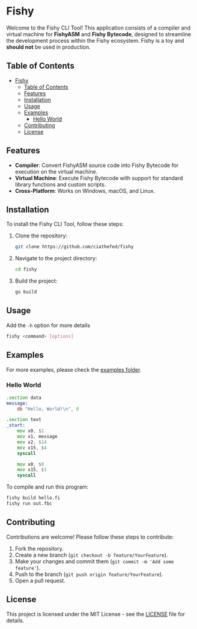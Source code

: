 # Fishy

Welcome to the Fishy CLI Tool! This application consists of a compiler and virtual machine for **FishyASM** and **Fishy Bytecode**, designed to streamline the development process within the Fishy ecosystem. Fishy is a toy and **should not** be used in production.

## Table of Contents

- [Fishy](#fishy)
  - [Table of Contents](#table-of-contents)
  - [Features](#features)
  - [Installation](#installation)
  - [Usage](#usage)
  - [Examples](#examples)
    - [Hello World](#hello-world)
  - [Contributing](#contributing)
  - [License](#license)

## Features

- **Compiler**: Convert FishyASM source code into Fishy Bytecode for execution on the virtual machine.
- **Virtual Machine**: Execute Fishy Bytecode with support for standard library functions and custom scripts.
- **Cross-Platform**: Works on Windows, macOS, and Linux.

## Installation

To install the Fishy CLI Tool, follow these steps:

1. Clone the repository:

    ```bash
    git clone https://github.com/ciathefed/fishy
    ```

2. Navigate to the project directory:

    ```bash
    cd fishy
    ```

3. Build the project:

   ```bash
   go build
   ```

## Usage

Add the `-h` option for more details

```bash
fishy <command> [options]
```

## Examples

For more examples, please check the [examples folder](https://github.com/ciathefed/fishy/tree/main/examples).

### Hello World

```asm
.section data
message:
    db "Hello, World!\n", 0

.section text
_start:
    mov x0, $1
    mov x1, message
    mov x2, $14
    mov x15, $4
    syscall

    mov x0, $0
    mov x15, $1
    syscall
```

To compile and run this program:

```bash
fishy build hello.fi
fishy run out.fbc
```

## Contributing

Contributions are welcome! Please follow these steps to contribute:

1. Fork the repository.
2. Create a new branch (`git checkout -b feature/YourFeature`).
3. Make your changes and commit them (`git commit -m 'Add some feature'`).
4. Push to the branch (`git push origin feature/YourFeature`).
5. Open a pull request.

## License

This project is licensed under the MIT License - see the [LICENSE](https://github.com/ciathefed/fishy/blob/main/LICENSE) file for details.
